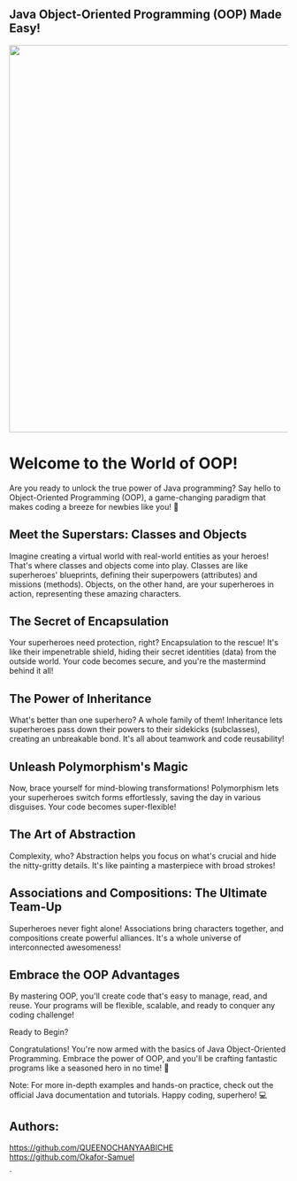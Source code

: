 
## Java Object-Oriented Programming (OOP) Made Easy!

<img src="https://technocation.pk/wp-content/uploads/2022/10/oop-course.png" height=700> 


# Welcome to the World of OOP!

Are you ready to unlock the true power of Java programming? Say hello to Object-Oriented Programming (OOP), a game-changing paradigm that makes coding a breeze for newbies like you! 🌟

## Meet the Superstars: Classes and Objects

Imagine creating a virtual world with real-world entities as your heroes! That's where classes and objects come into play. Classes are like superheroes' blueprints, defining their superpowers (attributes) and missions (methods). Objects, on the other hand, are your superheroes in action, representing these amazing characters.

## The Secret of Encapsulation

Your superheroes need protection, right? Encapsulation to the rescue! It's like their impenetrable shield, hiding their secret identities (data) from the outside world. Your code becomes secure, and you're the mastermind behind it all!

## The Power of Inheritance

What's better than one superhero? A whole family of them! Inheritance lets superheroes pass down their powers to their sidekicks (subclasses), creating an unbreakable bond. It's all about teamwork and code reusability!

## Unleash Polymorphism's Magic

Now, brace yourself for mind-blowing transformations! Polymorphism lets your superheroes switch forms effortlessly, saving the day in various disguises. Your code becomes super-flexible!

## The Art of Abstraction

Complexity, who? Abstraction helps you focus on what's crucial and hide the nitty-gritty details. It's like painting a masterpiece with broad strokes!

## Associations and Compositions: The Ultimate Team-Up

Superheroes never fight alone! Associations bring characters together, and compositions create powerful alliances. It's a whole universe of interconnected awesomeness!

## Embrace the OOP Advantages

By mastering OOP, you'll create code that's easy to manage, read, and reuse. Your programs will be flexible, scalable, and ready to conquer any coding challenge!

Ready to Begin?

Congratulations! You're now armed with the basics of Java Object-Oriented Programming. Embrace the power of OOP, and you'll be crafting fantastic programs like a seasoned hero in no time! 🚀

Note: For more in-depth examples and hands-on practice, check out the official Java documentation and tutorials.
Happy coding, superhero! 💻

## Authors: 
https://github.com/QUEENOCHANYAABICHE 
<br>
https://github.com/Okafor-Samuel






`

